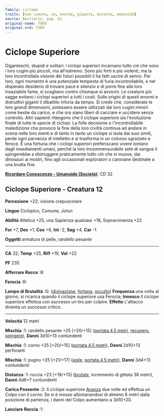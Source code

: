```yaml
---
family: ciclope
traits: [non comune, cm, enorme, gigante, mutante, umanoide]
source: Bestiario, pag. 61
original-name: TODO
original-srd: TODO
---
```


# Ciclope Superiore

Giganteschi, stupidi e solitari: i ciclopi superiori incarnano tutto ciò che
sono i loro cugini più piccoli, ma all'estremo. Sono più forti e più violenti,
ma la loro incontrollata visione dei futuri possibili li ha fatti uscire di
senno. Per loro, ogni momento è una potenziale tempesta di furia
incontrollabile, e nel disperato desiderio di trovare pace e silenzio e di porre
fine alla loro insaziabile fame, si scagliano contro chiunque si avvicini. Le
creature più sagge evitano i ciclopi superiori a tutti i costi. Sulle origini di
questi enormi e distruttivi giganti il dibattito infuria da tempo. Si crede che,
considerate le loro grandi dimensioni, potessero essere utilizzati dai loro
cugini minori come bestie da carico, e che ora siano liberi di cacciare e
uccidere senza controllo. Altri sapienti ritengono che il ciclope superiore sia
l'evoluzione finale di tutte le specie di ciclopi. La folle decisione o
l'incontrollabile maledizione che provocò la fine della loro civiltà continua ad
andare in scena nelle loro menti e di tanto in tanto un ciclope si isola dai
suoi simili, perde ogni parvenza di intelletto e si trasforma in un colosso
sgraziato e feroce. È una fortuna che i ciclopi superiori preferiscano vivere
lontano dagli insediamenti umani, perché la loro incommensurabile sete di sangue
li spingerebbe a distruggere praticamente tutto ciò che si muove, dai dinosauri
ai mostri, fino agli occasionali esploratori o carovane destinate a una brutta
fine.

**[Ricordare Conoscenze - Umanoide (Società)](/azioni/abilita/ricordare-conoscenze)**:
CD 32

## Ciclope Superiore - Creatura 12

**Percezione** +22; visione crepuscolare

**Lingue** Ciclopico, Comune, Jotun

**Abilità** Atletica +25, una Sapienza qualsiasi +18, Sopravvivenza +22

**For** +7, **Des** +1, **Cos** +6, **Int** -2, **Sag** +4, **Car** -1

**Oggetti** armatura di pelle, randello pesante

---

**CA** 32; **Temp** +25, **Rifl** +19, **Vol** +22

**PF** 235

**Afferrare Rocce** :R:

**Ferocia** :R:

**Lampo di Brutalità** :G: ([divinazione](/tratti/divinazione),
[fortuna](/tratti/fortuna), [occulto](/tratti/occulto)) **Frequenza** una volta
al giorno, si ricarica quando il ciclope superiore usa Ferocia; **Innesco** Il
ciclope superiore effettua con successo un tiro per colpire. **Effetto**
L'attacco diventa un successo critico.

---

**Velocità** 12 metri

**Mischia** :1: randello pesante +25 \[+20/+15]
([portata 4,5 metri](/tratti/portata), [recupero](/tratti/recupero),
[spingere](/tratti/spingere)), **Danni** 3d10+13 contundenti

**Mischia** :1: corno +25 \[+20/+15] ([portata 4,5 metri](/tratti/portata)),
**Danni** 2d10+13 perforanti

**Mischia** :1: pugno +25 \[+21/+17] ([agile](/tratti/agile),
[portata 4,5 metri](/tratti/portata)), **Danni** 3d4+13 contundenti

**Distanza** :1: roccia +23 \[+18/+13] ([brutale](/tratti/brutale), incremento
di gittata 36 metri), **Danni** 4d6+7 contundenti

**Carica Possente** :2: Il ciclope superiore [Avanza](/azioni/base/avanzare) due
volte ed effettua un Colpo con il corno. Se si è mosso allontanandosi di almeno
6 metri dalla posizione di partenza, i danni del Colpo aumentano a 3d10+20.

**Lanciare Roccia** :1:
